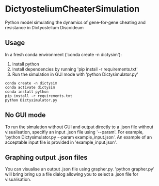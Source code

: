 # DictyosteliumCheaterSimulation
Python model simulating the dynamics of gene-for-gene cheating and resistance in Dictyostelium Discoideum


## Usage
In a fresh conda environment ('conda create -n dictysim'): 

1. Install python
2. Install dependencies by running 'pip install -r requirements.txt'
3. Run the simulation in GUI mode with 'python Dictysimulator.py'

```
conda create -n dictysim
conda activate dictysim
conda install python
pip install -r requirements.txt
python Dictysimulator.py
```

## No GUI mode
To run the simulation without GUI and output directly to a .json file without visualisation, specifiy an input .json file using '--param'. For example, 'python Dictysimulator.py --param example_input.json'. An example of an acceptable input file is provided in 'example_input.json'.

## Graphing output .json files
You can visualise an output .json file using grapher.py. 'python grapher.py' will bring bring up a file dialog allowing you to select a .json file for visualisation.

